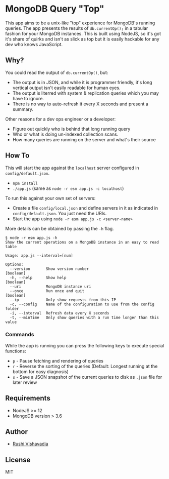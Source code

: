 # MongoDB Query "Top"

This app aims to be a unix-like "top" experience for MongoDB's running queries. The app presents the results of `db.currentOp();` in a tabular fashion for your MongoDB instances. This is built using NodeJS, so it's got it's share of quirks and isn't as slick as top but it is easily hackable for any dev who knows JavaScript.

## Why?

You could read the output of `db.currentOp()`, but:

-   The output is in JSON, and while it is programmer friendly, it's long vertical output isn't easily readable for human eyes.
-   The output is literred with system & replication queries which you may have to ignore.
-   There is no way to auto-refresh it every X seconds and present a summary.

Other reasons for a dev ops engineer or a developer:

-   Figure out quickly who is behind that long running query
-   Who or what is doing un-indexed collection scans.
-   How many queries are running on the server and what's their source

## How To

This will start the app against the `localhost` server configured in `config/default.json`.

-   `npm install`
-   `./app.js` (same as `node -r esm app.js -c localhost`)

To run this against your own set of servers:

-   Create a file `config/local.json` and define servers in it as indicated in `config/default.json`. You just need the URIs.
-   Start the app using `node -r esm app.js -c <server-name>`

More details can be obtained by passing the `-h` flag.

```
§ node -r esm app.js -h
Show the current operations on a MongoDB instance in an easy to read table

Usage: app.js --interval=[num]

Options:
  --version       Show version number                                  [boolean]
  -h, --help      Show help                                            [boolean]
  --uri           MongoDB instance uri
  --once          Run once and quit                                    [boolean]
  --ip            Only show requests from this IP
  -c, --config    Name of the configuration to use from the config folder
  -i, --interval  Refresh data every X seconds
  -t, --minTime   Only show queries with a run time longer than this value
```

### Commands

While the app is running you can press the following keys to execute special functions:

-   `p` - Pause fetching and rendering of queries
-   `r` - Reverse the sorting of the queries (Default: Longest running at the bottom for easy diagnosis)
-   `s` - Save a JSON snapshot of the current queries to disk as `.json` file for later review

## Requirements

-   NodeJS >= 12
-   MongoDB version > 3.6

## Author

-   [Rushi Vishavadia](https://github.com/rushi)

## License

MIT
